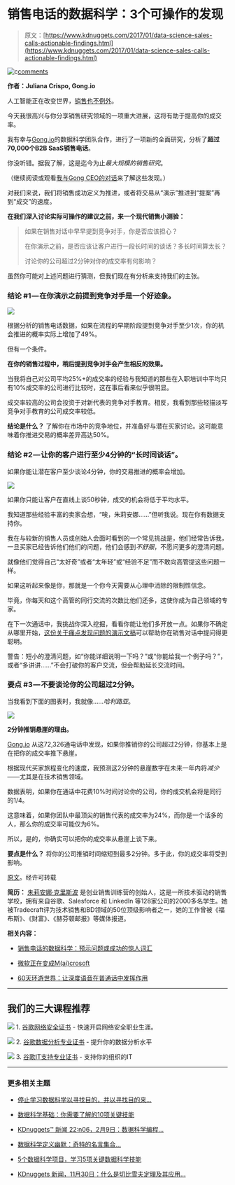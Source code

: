 # 销售电话的数据科学：3个可操作的发现

> 原文：[https://www.kdnuggets.com/2017/01/data-science-sales-calls-actionable-findings.html](https://www.kdnuggets.com/2017/01/data-science-sales-calls-actionable-findings.html)

![c](../Images/3d9c022da2d331bb56691a9617b91b90.png)[comments](#comments)

**作者：Juliana Crispo, Gong.io**

人工智能正在改变世界，[销售也不例外](https://techcrunch.com/2016/12/17/artificial-intelligence-finds-its-way-into-business-through-sales/)。

今天我很高兴与你分享销售研究领域的一项重大进展，这将有助于提高你的成交率。

我有幸与[Gong.io](http://www.gong.io/?source=ssb)的数据科学团队合作，进行了一项新的全面研究，分析了**超过70,000个B2B SaaS销售电话**。

你没听错。据我了解，这是迄今为止*最大规模的销售研究*。

（继续阅读或观看[我与Gong CEO的对话](https://www.youtube.com/watch?v=7QLK3LSTxBU)来了解这些发现。）

对我们来说，我们将销售成功定义为推进，或者将交易从“演示”推进到“提案”再到“成交”的速度。

**在我们深入讨论实际可操作的建议之前，来一个现代销售小测验：**

> 如果在销售对话中早早提到竞争对手，你是否应该担心？
> 
> 在你演示之前，是否应该让客户进行一段长时间的谈话？多长时间算太长？
> 
> 讨论你的公司超过2分钟对你的成交率有何影响？

虽然你可能对上述问题进行猜测，但我们现在有分析来支持我们的主张。

### **结论 #1 — 在你演示之前提到竞争对手是一个好迹象。**

![](../Images/c46f3370443489dbd9c90db1a63f8fb8.png)

根据分析的销售电话数据，如果在流程的早期阶段提到竞争对手至少1次，你的机会推进的概率实际上增加了49%。

但有一个条件。

**在你的销售过程中，稍后提到竞争对手会产生相反的效果。**

当我将自己对公司平均25%+的成交率的经验与我知道的那些在入职培训中平均只有10%成交率的公司进行比较时，这在事后看来似乎很明显。

成交率较高的公司会投资于对新代表的竞争对手教育。相反，我看到那些轻描淡写竞争对手教育的公司成交率较低。

**结论是什么？** 了解你在市场中的竞争地位，并准备好与潜在买家讨论。这可能意味着你推进交易的概率差异高达50%。

### **结论 #2 — 让你的客户进行至少4分钟的“长时间谈话”。**

如果你能让潜在客户至少谈论4分钟，你的交易推进的概率会增加。

![](../Images/c8447b91df76cc193ed9897abf0b889c.png)

如果你只能让客户在直线上谈50秒钟，成交的机会将低于平均水平。

我知道那些经验丰富的卖家会想，“唉，朱莉安娜……”但听我说。现在你有数据支持你。

我在与较新的销售人员或创始人会面时看到的一个常见挑战是，他们经常告诉我，一旦买家已经告诉他们他们的问题，他们会感到*不舒服*，不愿问更多的澄清问题。

就像他们觉得自己“太好奇”或者“太年轻”或“经验不足”而不敢向高管提这些问题一样。

如果这听起来像是你，那就是一个你今天需要从心理中消除的限制性信念。

毕竟，你每天和这个高管的同行交流的次数比他们还多，这使你成为自己领域的专家。

在下一次通话中，我挑战你深入挖掘，看看你能让他们多开放一点。如果你不确定从哪里开始，[这份关于痛点发现问题的演示文稿](http://www.slideshare.net/julianacrispo/how-to-find-business-buyer-pain-points/10-These_are_some_of_the)可以帮助你在销售对话中提问得更聪明。

警告：短小的澄清问题，如“你能详细说明一下吗？”或“你能给我一个例子吗？”，或者“多讲讲……”不会打破你的客户交流，但会帮助延长交流时间。

### **要点 #3 — 不要谈论你的公司超过2分钟。**

当我看到下面的图表时，我就像……*哈利路亚*。

![](../Images/b41b3194801f84832783e32266ef9818.png)

**2分钟推销悬崖的理由。**

[Gong.io](https://www.gong.io/?source=ssb) 从这72,326通电话中发现，如果你推销你的公司超过2分钟，你基本上是在把你的成交率推下悬崖。

根据现代买家旅程变化的速度，我预测这2分钟的悬崖数字在未来一年内将*减少*——尤其是在技术销售领域。

数据表明，如果你在通话中花费10%时间讨论你的公司，你的成交机会将是同行的1/4。

这意味着，如果你团队中最顶尖的销售代表的成交率为24%，而你是一个话多的人，那么你的成交率可能仅为6%。

所以，是的，你确实可以把你的成交率从悬崖上谈下来。

**要点是什么？** 将你的公司推销时间缩短到最多2分钟。多于此，你的成交率将受到影响。

[原文](https://medium.com/@jcrisp/3-takeaways-to-increase-your-close-rate-based-on-72-326-calls-analyzed-new-research-a930f9a7ccfa#.pp83sktxi)。经许可转载

**简历：** [朱莉安娜·克里斯波](https://www.linkedin.com/in/julianacrispo) 是创业销售训练营的创始人，这是一所技术驱动的销售学校，拥有来自谷歌、Salesforce 和 LinkedIn 等128家公司的2000多名学生。她被Tradecraft评为技术销售和BD领域的50位顶级影响者之一，她的工作曾被《福布斯》、《财富》、《赫芬顿邮报》等媒体报道。

**相关内容：**

+   [销售电话的数据科学：预示问题或成功的惊人词汇](/2016/09/data-science-sales-calls-words-trouble-success.html)

+   [微软正在变成M(ai)crosoft](/2016/04/microsoft-becoming-m-ai-crosoft.html)

+   [60天环游世界：让深度语音在普通话中发挥作用](/2016/02/getting-deep-speech-work-mandarin-baidu.html)

* * *

## 我们的三大课程推荐

![](../Images/0244c01ba9267c002ef39d4907e0b8fb.png) 1\. [谷歌网络安全证书](https://www.kdnuggets.com/google-cybersecurity) - 快速开启网络安全职业生涯。

![](../Images/e225c49c3c91745821c8c0368bf04711.png) 2\. [谷歌数据分析专业证书](https://www.kdnuggets.com/google-data-analytics) - 提升你的数据分析水平

![](../Images/0244c01ba9267c002ef39d4907e0b8fb.png) 3\. [谷歌IT支持专业证书](https://www.kdnuggets.com/google-itsupport) - 支持你的组织的IT

* * *

### 更多相关主题

+   [停止学习数据科学以寻找目的，并以寻找目的来…](https://www.kdnuggets.com/2021/12/stop-learning-data-science-find-purpose.html)

+   [数据科学基础：你需要了解的10项关键技能](https://www.kdnuggets.com/2020/10/data-science-minimum-10-essential-skills.html)

+   [KDnuggets™ 新闻 22:n06，2月9日：数据科学编程…](https://www.kdnuggets.com/2022/n06.html)

+   [数据科学定义幽默：奇特的名言集合…](https://www.kdnuggets.com/2022/02/data-science-definition-humor.html)

+   [5个数据科学项目，学习5项关键数据科学技能](https://www.kdnuggets.com/2022/03/5-data-science-projects-learn-5-critical-data-science-skills.html)

+   [KDnuggets 新闻，11月30日：什么是切比雪夫定理及其应用…](https://www.kdnuggets.com/2022/n46.html)
